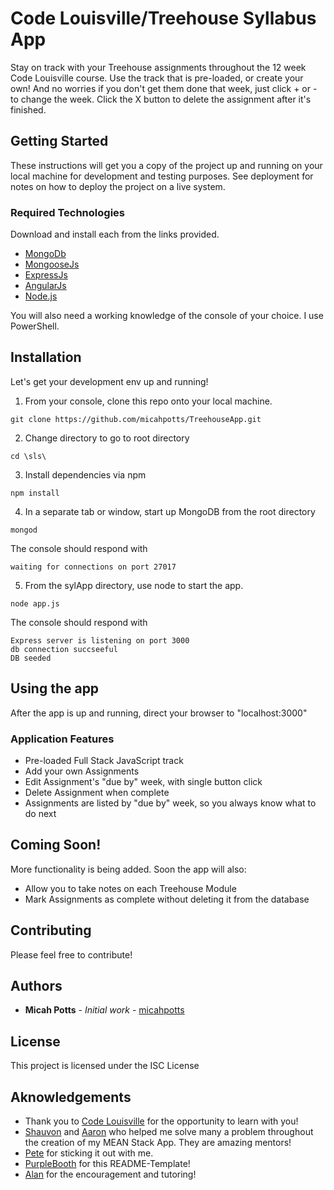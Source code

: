 # Code Louisville/Treehouse Syllabus App

Stay on track with your Treehouse assignments throughout the 12 week Code Louisville course. Use the track that is pre-loaded, or create your own! And no worries if you don't get them done that week, just click + or - to change the week. Click the X button to delete the assignment after it's finished.

## Getting Started

These instructions will get you a copy of the project up and running on your local machine for development and testing purposes. See deployment for notes on how to deploy the project on a live system.

### Required Technologies

Download and install each from the links provided.

- [MongoDb](http://www.mongodb.org/)
- [MongooseJs](http://mongoosejs.com/)
- [ExpressJs](http://expressjs.com/)
- [AngularJs](http://angularjs.org/)
- [Node.js](http://nodejs.org/)

You will also need a working knowledge of the console of your choice. I use PowerShell.

## Installation

Let's get your development env up and running!

1. From your console, clone this repo onto your local machine.

```
git clone https://github.com/micahpotts/TreehouseApp.git
```

2. Change directory to go to root directory

```
cd \sls\
```

3. Install dependencies via npm

```
npm install
```

4. In a separate tab or window, start up MongoDB from the root directory

```
mongod
```
The console should respond with
```
waiting for connections on port 27017
```

5. From the sylApp directory, use node to start the app.

```
node app.js
```
The console should respond with
```
Express server is listening on port 3000
db connection succseeful
DB seeded
```

## Using the app

After the app is up and running, direct your browser to "localhost:3000"

### Application Features

 - Pre-loaded Full Stack JavaScript track
 - Add your own Assignments
 - Edit Assignment's "due by" week, with single button click
 - Delete Assignment when complete
 - Assignments are listed by "due by" week, so you always know what to do next


## Coming Soon!

More functionality is being added. Soon the app will also:
 - Allow you to take notes on each Treehouse Module
 - Mark Assignments as complete without deleting it from the database

## Contributing

Please feel free to contribute!

## Authors

* **Micah Potts** - *Initial work* - [micahpotts](https://github.com/micahpotts)

## License

This project is licensed under the ISC License

## Aknowledgements

* Thank you to [Code Louisville](https://github.com/CodeLouisville) for the opportunity to learn with you!
* [Shauvon](https://github.com/ShauvonM) and [Aaron](https://github.com/aarontropy) who helped me solve many a problem throughout the creation of my MEAN Stack App. They are amazing mentors!
* [Pete](https://github.com/IzzyD7) for sticking it out with me.
* [PurpleBooth](https://github.com.PurpleBooth) for this README-Template!
* [Alan](https://github.com/zeroasterisk) for the encouragement and tutoring!
